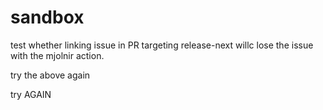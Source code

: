 # sandbox

test whether linking issue in PR targeting release-next willc lose the issue with the mjolnir action.

try the above again

try AGAIN
